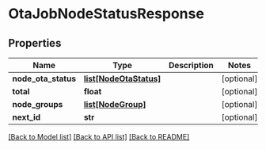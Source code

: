 # OtaJobNodeStatusResponse

## Properties
Name | Type | Description | Notes
------------ | ------------- | ------------- | -------------
**node_ota_status** | [**list[NodeOtaStatus]**](NodeOtaStatus.md) |  | [optional] 
**total** | **float** |  | [optional] 
**node_groups** | [**list[NodeGroup]**](NodeGroup.md) |  | [optional] 
**next_id** | **str** |  | [optional] 

[[Back to Model list]](../README.md#documentation-for-models) [[Back to API list]](../README.md#documentation-for-api-endpoints) [[Back to README]](../README.md)

